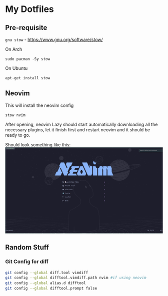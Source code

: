 # My Dotfiles

## Pre-requisite

`gnu stow` - <https://www.gnu.org/software/stow/>

On Arch

```
sudo pacman -Sy stow
```

On Ubuntu

```
apt-get install stow
```

## Neovim

This will install the neovim config

```
stow nvim
```

After opening, neovim Lazy should start automatically downloading all the necessary plugins, let it finish first and restart neovim and it should be ready to go.

Should look something like this:
![Neovim Welcome Screen](./neovim-welcome-screen.png)

## Random Stuff

### Git Config for diff

```bash
git config --global diff.tool vimdiff
git config --global difftool.vimdiff.path nvim #if using neovim 
git config --global alias.d difftool
git config --global difftool.prompt false
```
